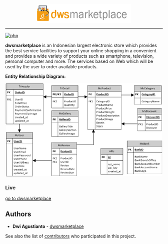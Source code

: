 <p align="center"><img src="https://github.com/agusID/dwsmarketplace/blob/master/assets/images/brand.png" width="300px"></p>

---

[![php](https://img.shields.io/badge/build-php-red.svg)]()

**dwsmarketplace** is an Indonesian largest electronic store which provides the best service facilities to support your online shopping in a convenient and provides a wide variety of products such as smartphone, television, personal computer and more. The services based on Web which will be used by the user to order available products. 

**Entity Relationship Diagram:**
<p align="center"><img src="docs/ERD.png?raw=true" width="500px"></p>

### Live

[go to dwsmarketplace](https://agusdwi.id/core/)


## Authors

* **Dwi Agustianto** - [dwsmarketplace](https://github.com/agusID/dwsmarketplace)

See also the list of [contributors](https://github.com/agusID/dwsmarketplace) who participated in this project.